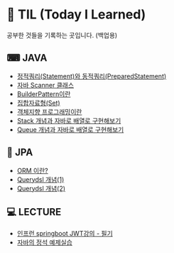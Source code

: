 # 💬 TIL (Today I Learned)

공부한 것들을 기록하는 곳입니다. (백업용)

## ⌨ JAVA
* [정적쿼리(Statement)와 동적쿼리(PreparedStatement)](https://github.com/leeesu/TIL/blob/main/Java/BuilderPattern%EC%9D%B4%EB%9E%80.md)
* [자바 Scanner 클래스](https://github.com/leeesu/TIL/blob/main/Java/%EC%9E%90%EB%B0%94%20Scanner%20%ED%81%B4%EB%9E%98%EC%8A%A4.md)
* [BuilderPattern이란](https://github.com/leeesu/TIL/blob/main/Java/BuilderPattern%EC%9D%B4%EB%9E%80.md)
* [집합자료형(Set)](https://github.com/leeesu/TIL/blob/main/Java/%EC%A7%91%ED%95%A9%EC%9E%90%EB%A3%8C%ED%98%95%20(Set).md)
* [객체지향 프로그래밍이란](https://github.com/leeesu/TIL/blob/main/Java/%EA%B0%9D%EC%B2%B4%EC%A7%80%ED%96%A5%20%ED%94%84%EB%A1%9C%EA%B7%B8%EB%9E%98%EB%B0%8D%EC%9D%B4%EB%9E%80.md)
* [Stack 개념과 자바로 배열로 구현해보기](https://github.com/leeesu/TIL/blob/main/Java/Stack%20%EA%B0%9C%EB%85%90%EA%B3%BC%20%EC%9E%90%EB%B0%94%EB%A1%9C%20%EB%B0%B0%EC%97%B4%EB%A1%9C%20%EA%B5%AC%ED%98%84%ED%95%B4%EB%B3%B4%EA%B8%B0.md)
* [Queue 개념과 자바로 배열로 구현해보기](https://github.com/leeesu/TIL/blob/main/Java/Queue%20%EA%B0%9C%EB%85%90%EA%B3%BC%20%EC%9E%90%EB%B0%94%EB%A1%9C%20%EB%B0%B0%EC%97%B4%EB%A1%9C%20%EA%B5%AC%ED%98%84%ED%95%B4%EB%B3%B4%EA%B8%B0.md)


## 💾 JPA
* [ORM 이란?](https://github.com/leeesu/TIL/blob/main/JPA/ORM%20%EC%9D%B4%EB%9E%80.md)
* [Querydsl 개념(1)](https://github.com/leeesu/TIL/blob/main/JPA/QueryDSL%20%EA%B0%9C%EB%85%90%20(1)%20-%20QueryDSL%EC%9D%B4%EB%9E%80.md)
* [Querydsl 개념(2)](https://github.com/leeesu/TIL/blob/main/JPA/QueryDSL%20%EA%B0%9C%EB%85%90(2)%20-%20QueryDSL%20%EC%B0%B8%EA%B3%A0%EC%82%AC%ED%95%AD%20%EB%B0%8F%2C%20%EB%AC%B8%EB%B2%95%20%EC%9D%B5%ED%9E%88%EA%B8%B0.md)


## 💻 LECTURE
* [인프런 springboot JWT강의 - 필기](https://github.com/leeesu/jwt-tutorual)
* [자바의 정석 예제실습](https://github.com/leeesu/TIL/tree/main/%EC%9E%90%EB%B0%94%EC%9D%98%20%EC%A0%95%EC%84%9D/StandardOfJava)

